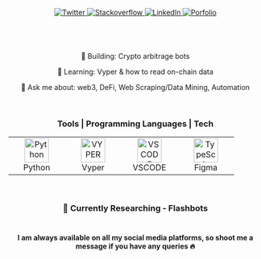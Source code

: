 <p align="center">
<a href="https://twitter.com/jondoescoding">
  <img src="https://img.shields.io/badge/Twitter-1DA1F2?style=for-the-badge&logo=twitter&logoColor=white" alt="Twitter">  
</a>
  
  <a href="https://stackoverflow.com/users/13273444/jondoescoding">
  <img src="https://img.shields.io/badge/StackOverflow-F48024?style=for-the-badge&logo=stackoverflow&logoColor=white" alt="Stackoverflow">  
</a>

  <a href="https://www.linkedin.com/in/jonathanwhite-jm/g">
  <img src="https://img.shields.io/badge/LinkedIn-0077B5?style=for-the-badge&logo=linkedin&logoColor=white" alt="LinkedIn">  
</a>
  
  <a href="https://github.com/jondoescoding">
  <img src="https://user-images.githubusercontent.com/52125687/178482938-319c8126-e0e2-4abc-a6a4-efafb0b1b0f7.png" alt="Porfolio">  
</a>
  
</p>



#

<br/>
<p align="center">
  🔭 Building: Crypto arbitrage bots
</p>  
<p align="center">
  🌱 Learning: Vyper & how to read on-chain data
</p>  
<p align="center">
  💬 Ask me about: web3, DeFi, Web Scraping/Data Mining, Automation
</p>  
  
  


<br/>
<div align="center">
  <h3>
    Tools | Programming Languages | Tech
  </h3>

<table>
  <tr>
    <td align="center" width="96">
      <a href="#macropower-tech">
        <img src="https://github.com/hussainweb/hussainweb/raw/main/icons/python.png" width="48" height="48" alt="Python" />
      </a>
      <br>Python
    </td>
    <td align="center" width="96">
      <a href="#macropower-tech">
        <img src="https://vyper.readthedocs.io/en/stable/_images/vyper-logo-transparent.svg" width="48" height="48" alt="VYPER" />
      </a>
      <br>Vyper
    </td>
    <td align="center" width="96">
      <a href="#macropower-tech">
        <img src="https://github.com/hussainweb/hussainweb/raw/main/icons/vscode.png" width="48" height="48" alt="VSCODE" />
      </a>
      <br>VSCODE
    </td>
    <td align="center" width="96">
      <a href="#macropower-tech">
        <img src="https://imgs.search.brave.com/nJnV4EViG2yrTByxgSjiSeq9ZwlcASjedh0Iid8gL20/rs:fit:512:512:1/g:ce/aHR0cHM6Ly9jZG4u/aWNvbi1pY29ucy5j/b20vaWNvbnMyLzI0/MjkvUE5HLzUxMi9m/aWdtYV9sb2dvX2lj/b25fMTQ3Mjg5LnBu/Zw" width="48" height="48" alt="TypeScript" />
      </a>
      <br>Figma
    </td>
  </tr>
</table>
</div>

<br/>
<div align="center">
  <h3>
    🤔 Currently Researching - Flashbots
  </h3>
</div>

#
<h4 align="center">
  I am always available on all my social media platforms, so shoot me a message if you have any queries 🔥
</h3>
